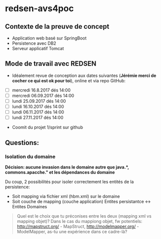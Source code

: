 # redsen-avs4poc

## Contexte de la preuve de concept
* Application web basé sur SpringBoot
* Persistence avec DB2
* Serveur applicatif Tomcat

## Mode de travail avec REDSEN
* Idéalement revue de conception aux dates suivantes (**Jérémie merci de cocher ce qui est ok pour toi**), online et via repo GitHub:

- [ ] mercredi 16.8.2017 dés 14:00
- [ ] mercredi 06.09.2017 dés 14:00
- [ ] lundi 25.09.2017 dés 14:00
- [ ] lundi 16.10.2017 dés 14:00
- [ ] lundi 06.11.2017 dés 14:00
- [ ] lundi 27.11.2017 dés 14:00

* Coomit du projet 1/sprint sur github 


## Questions:

### Isolation du domaine
**Décision: aucune invasion dans le domaine autre que java.*, commons.apacche." et les dépendances du domaine**

Du coup, 2 possibilités pour isoler correctement les entités de la persistence:
* Soit mapping via fichier xml (hbm.xml) sur le domaine
* Soit couche de mapping (couche application) Entites persistantce <-> Entites Domaines 

> Quel est le choix que tu préconises entre les deux (mapping xml vs mapping objet)?
> Dans le cas du mappiong objet, fw potentiels: http://mapstruct.org/ - MapStruct, http://modelmapper.org/ - ModelMapper, as-tu une expérience dans ce cadre-là?

